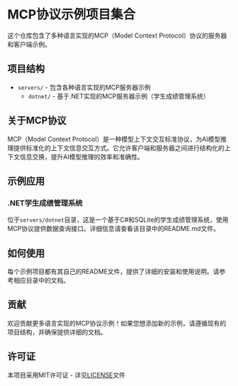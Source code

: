 # MCP协议示例项目集合

这个仓库包含了多种语言实现的MCP（Model Context Protocol）协议的服务器和客户端示例。

## 项目结构

- `servers/` - 包含各种语言实现的MCP服务器示例
  - `dotnet/` - 基于.NET实现的MCP服务器示例（学生成绩管理系统）

## 关于MCP协议

MCP（Model Context Protocol）是一种模型上下文交互标准协议，为AI模型推理提供标准化的上下文信息交互方式。它允许客户端和服务器之间进行结构化的上下文信息交换，提升AI模型推理的效率和准确性。

## 示例应用

### .NET学生成绩管理系统

位于`servers/dotnet`目录，这是一个基于C#和SQLite的学生成绩管理系统，使用MCP协议提供数据查询接口。详细信息请查看该目录中的README.md文件。

## 如何使用

每个示例项目都有其自己的README文件，提供了详细的安装和使用说明。请参考相应目录中的文档。

## 贡献

欢迎贡献更多语言实现的MCP协议示例！如果您想添加新的示例，请遵循现有的项目结构，并确保提供详细的文档。

## 许可证

本项目采用MIT许可证 - 详见[LICENSE](LICENSE)文件 